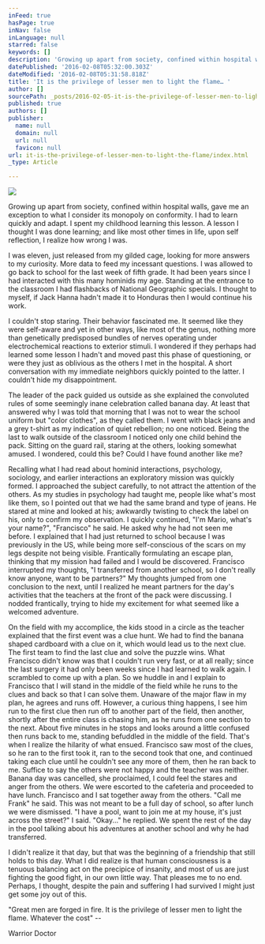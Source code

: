 ```yaml
---
inFeed: true
hasPage: true
inNav: false
inLanguage: null
starred: false
keywords: []
description: 'Growing up apart from society, confined within hospital walls, gave me an exception to what I consider its monopoly on conformity.'
datePublished: '2016-02-08T05:32:00.303Z'
dateModified: '2016-02-08T05:31:58.818Z'
title: 'It is the privilege of lesser men to light the flame… '
author: []
sourcePath: _posts/2016-02-05-it-is-the-privilege-of-lesser-men-to-light-the-flame.md
published: true
authors: []
publisher:
  name: null
  domain: null
  url: null
  favicon: null
url: it-is-the-privilege-of-lesser-men-to-light-the-flame/index.html
_type: Article

---
```

![](https://the-grid-user-content.s3-us-west-2.amazonaws.com/58479e55-2fcd-4256-9807-8f5ac531f756.jpg)

Growing up apart from society, confined within hospital walls, gave me an exception to what I consider its monopoly on conformity. I had to learn quickly and adapt. I spent my childhood learning this lesson. A lesson I thought I was done learning; and like most other times in life, upon self reflection, I realize how wrong I was.

I was eleven, just released from my gilded cage, looking for more answers to my curiosity. More data to feed my incessant questions. I was allowed to go back to school for the last week of fifth grade. It had been years since I had interacted with this many hominids my age. Standing at the entrance to the classroom I had flashbacks of National Geographic specials. I thought to myself, if Jack Hanna hadn't made it to Honduras then I would continue his work.

I couldn't stop staring. Their behavior fascinated me. It seemed like they were self-aware and yet in other ways, like most of the genus, nothing more than genetically predisposed bundles of nerves operating under electrochemical reactions to exterior stimuli. I wondered if they perhaps had learned some lesson I hadn't and moved past this phase of questioning, or were they just as oblivious as the others I met in the hospital. A short conversation with my immediate neighbors quickly pointed to the latter. I couldn't hide my disappointment.

The leader of the pack guided us outside as she explained the convoluted rules of some seemingly inane celebration called banana day. At least that answered why I was told that morning that I was not to wear the school uniform but "color clothes", as they called them. I went with black jeans and a grey t-shirt as my indication of quiet rebellion; no one noticed. Being the last to walk outside of the classroom I noticed only one child behind the pack. Sitting on the guard rail, staring at the others, looking somewhat amused. I wondered, could this be? Could I have found another like me?

Recalling what I had read about hominid interactions, psychology, sociology, and earlier interactions an exploratory mission was quickly formed. I approached the subject carefully, to not attract the attention of the others. As my studies in psychology had taught me, people like what's most like them, so I pointed out that we had the same brand and type of jeans. He stared at mine and looked at his; awkwardly twisting to check the label on his, only to confirm my observation. I quickly continued, "I'm Mario, what's your name?", "Francisco" he said. He asked why he had not seen me before. I explained that I had just returned to school because I was previously in the US, while being more self-conscious of the scars on my legs despite not being visible. Frantically formulating an escape plan, thinking that my mission had failed and I would be discovered. Francisco interrupted my thoughts, "I transferred from another school, so I don't really know anyone, want to be partners?" My thoughts jumped from one conclusion to the next, until I realized he meant partners for the day's activities that the teachers at the front of the pack were discussing. I nodded frantically, trying to hide my excitement for what seemed like a welcomed adventure.

On the field with my accomplice, the kids stood in a circle as the teacher explained that the first event was a clue hunt. We had to find the banana shaped cardboard with a clue on it, which would lead us to the next clue. The first team to find the last clue and solve the puzzle wins. What Francisco didn't know was that I couldn't run very fast, or at all really; since the last surgery it had only been weeks since I had learned to walk again. I scrambled to come up with a plan. So we huddle in and I explain to Francisco that I will stand in the middle of the field while he runs to the clues and back so that I can solve them. Unaware of the major flaw in my plan, he agrees and runs off. However, a curious thing happens, I see him run to the first clue then run off to another part of the field, then another, shortly after the entire class is chasing him, as he runs from one section to the next. About five minutes in he stops and looks around a little confused then runs back to me, standing befuddled in the middle of the field. That's when I realize the hilarity of what ensued. Francisco saw most of the clues, so he ran to the first took it, ran to the second took that one, and continued taking each clue until he couldn't see any more of them, then he ran back to me. Suffice to say the others were not happy and the teacher was neither. Banana day was cancelled, she proclaimed, I could feel the stares and anger from the others. We were escorted to the cafeteria and proceeded to have lunch. Francisco and I sat together away from the others. "Call me Frank" he said. This was not meant to be a full day of school, so after lunch we were dismissed. "I have a pool, want to join me at my house, it's just across the street?" I said. "Okay..." he replied. We spent the rest of the day in the pool talking about his adventures at another school and why he had transferred.

I didn't realize it that day, but that was the beginning of a friendship that still holds to this day. What I did realize is that human consciousness is a tenuous balancing act on the precipice of insanity, and most of us are just fighting the good fight, in our own little way. That pleases me to no end. Perhaps, I thought, despite the pain and suffering I had survived I might just get some joy out of this.

"Great men are forged in fire. It is the privilege of lesser men to light the flame. Whatever the cost" -- 

Warrior Doctor